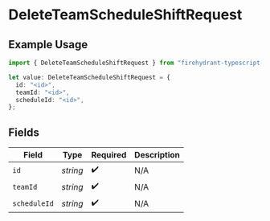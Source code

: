 # DeleteTeamScheduleShiftRequest

## Example Usage

```typescript
import { DeleteTeamScheduleShiftRequest } from "firehydrant-typescript-sdk/models/operations";

let value: DeleteTeamScheduleShiftRequest = {
  id: "<id>",
  teamId: "<id>",
  scheduleId: "<id>",
};
```

## Fields

| Field              | Type               | Required           | Description        |
| ------------------ | ------------------ | ------------------ | ------------------ |
| `id`               | *string*           | :heavy_check_mark: | N/A                |
| `teamId`           | *string*           | :heavy_check_mark: | N/A                |
| `scheduleId`       | *string*           | :heavy_check_mark: | N/A                |